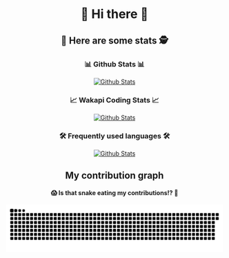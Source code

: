 <div align="center">
  <h1>👋 Hi there 👋</h1>
  
  <h2>🐶 Here are some stats 🕵️</h2>
  
  <h3>📊 Github Stats 📊</h3>
  <p>
    <a href="https://github.com/anuraghazra/github-readme-stats" >
      <img src="https://ore-no-github-readme-stats.vercel.app/api?username=AlexandroPerez&show_icons=true&include_all_commits=true&count_private=true&theme=nord"
           alt="Github Stats" />
    </a>
  </p>
  
  <!--<h3>🔥 Github Streak Stats 🔥</h3>
  <p>
    <a href="https://github.com/denvercoder1/github-readme-streak-stats">
      <img src="https://github-readme-streak-stats.herokuapp.com?user=AlexandroPerez&theme=nord"
           alt="Github Streak Stats" />
    </a>
  </p>-->
  
  <h3> 📈 Wakapi Coding Stats 📈</h3>
  <p>
    <a href="https://github.com/anuraghazra/github-readme-stats" >
      <img src="https://ore-no-github-readme-stats.vercel.app/api/wakatime?username=alex&api_domain=arges.feralhosting.com/harimakenji/wakapi/&range=last_7_days&layout=compact&custom_title=Last%207%20Days&theme=nord"
           alt="Github Stats" />
    </a>
  </p>
  
  <h3>🛠️ Frequently used languages 🛠️</h3>
  <p>
    <a href="https://github.com/anuraghazra/github-readme-stats" >
      <img src="https://ore-no-github-readme-stats.vercel.app/api/top-langs/?username=AlexandroPerez&layout=compact&theme=nord&hide_title=true"
           alt="Github Stats" />
    </a>
  </p>
  
  <!--
  <h3>🏆 Github trophies 🏆</h3>
  <p>
    <a href="https://github.com/ryo-ma/github-profile-trophy">
      <img src="https://github-profile-trophy.vercel.app/?username=AlexandroPerez&column=3&theme=nord&margin-w=10&margin-h=10" 
         alt="Profile Trophies" />
    </a>
  </p>
  -->
  <h2>My contribution graph</h3>
  <h4>😱 Is that snake eating my contributions!? 🐍</h4>
  
  <a href="https://github.com/marketplace/actions/generate-snake-game-from-github-contribution-grid">
    <img src="https://github.com/AlexandroPerez/AlexandroPerez/blob/output/github-contribution-grid-snake.svg" 
       alt="Contribution eating Snake" />
  </a>
  
</div>



<!--
**AlexandroPerez/AlexandroPerez** is a ✨ _special_ ✨ repository because its `README.md` (this file) appears on your GitHub profile.

Here are some ideas to get you started:

- 🔭 I’m currently working on ...
- 🌱 I’m currently learning ...
- 👯 I’m looking to collaborate on ...
- 🤔 I’m looking for help with ...
- 💬 Ask me about ...
- 📫 How to reach me: ...
- 😄 Pronouns: ...
- ⚡ Fun fact: ...
-->
